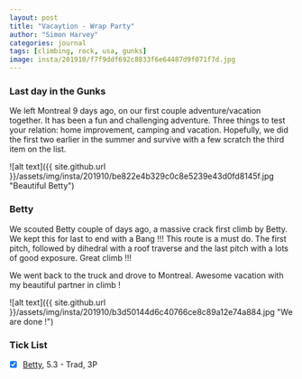 ```yaml
---
layout: post
title: "Vacaytion - Wrap Party"
author: "Simon Harvey"
categories: journal
tags: [climbing, rock, usa, gunks]
image: insta/201910/f7f9ddf692c8833f6e64487d9f071f7d.jpg
---
```


### Last day in the Gunks
We left Montreal 9 days ago, on our first couple adventure/vacation together.  It has been a fun and challenging adventure.  Three things to test your relation: home improvement, camping and vacation.  Hopefully, we did the first two earlier in the summer and survive with a few scratch the third item on the list.

![alt text]({{ site.github.url }}/assets/img/insta/201910/be822e4b329c0c8e5239e43d0fd8145f.jpg "Beautiful Betty")

### Betty
We scouted Betty couple of days ago, a massive crack first climb by Betty.  We kept this for last to end with a Bang !!!  This route is a must do.  The first pitch, followed by dihedral with a roof traverse and the last pitch with a lots of good exposure.  Great climb !!!

We went back to the truck and drove to Montreal.  Awesome vacation with my beautiful partner in climb !

![alt text]({{ site.github.url }}/assets/img/insta/201910/b3d50144d6c40766ce8c89a12e74a884.jpg "We are done !")

### Tick List
- [x] [Betty](https://www.mountainproject.com/route/105920873/betty), 5.3 - Trad, 3P
